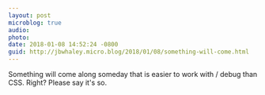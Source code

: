 ```yaml
---
layout: post
microblog: true
audio: 
photo: 
date: 2018-01-08 14:52:24 -0800
guid: http://jbwhaley.micro.blog/2018/01/08/something-will-come.html
---
```

Something will come along someday that is easier to work with / debug than CSS. Right? Please say it's so.
